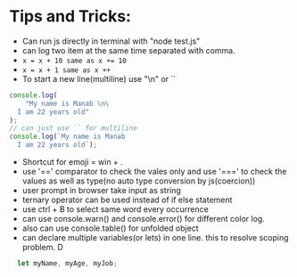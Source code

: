 # Tips and Tricks:

- Can run js directly in terminal with "node test.js"
- can log two item at the same time separated with comma.
- `x = x + 10 same as x += 10`
- `x = x + 1 same as x ++`
- To start a new line(multiline) use "\n\" or ``

```javascript
console.log(
	"My name is Manab \n\
  I am 22 years old"
);
// can just use `` for multiline
console.log(`My name is Manab
  I am 22 years old`);
```

- Shortcut for emoji = win + .
- use '==' comparator to check the vales only and use '===' to check the values as well as type(no auto type conversion by js(coercion))
- user prompt in browser take input as string
- ternary operator can be used instead of if else statement
- use ctrl + B to select same word every occurrence
- can use console.warn() and console.error() for different color log.
- also can use console.table() for unfolded object
- can declare multiple variables(or lets) in one line. this to resolve scoping problem. D

```javaScript
  let myName, myAge, myJob;
```
